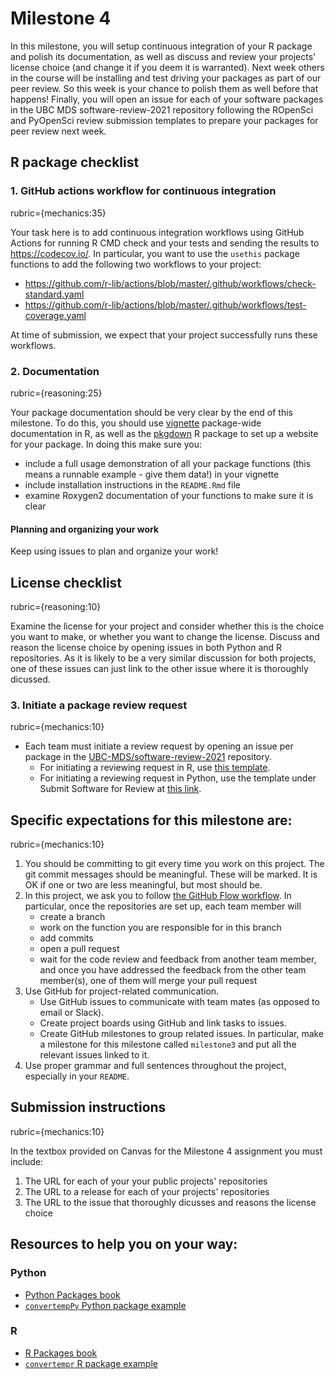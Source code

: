 # Milestone 4

In this milestone, you will setup continuous integration of your R package and polish its documentation, as well as discuss and review your projects' license choice (and change it if you deem it is warranted). Next week others in the course will be installing and test driving your packages as part of our peer review. So this week is your chance to polish them as well before that happens! Finally, you will open an issue for each of your software packages in the UBC MDS software-review-2021 repository following the ROpenSci and PyOpenSci review submission templates to prepare your packages for peer review next week.

## R package checklist

### 1. GitHub actions workflow for continuous integration
rubric={mechanics:35}

Your task here is to add continuous integration workflows using GitHub Actions for running R CMD check and your tests and sending the results to <https://codecov.io/>. In particular, you want to use the `usethis` package functions to add the following two workflows to your project:

- <https://github.com/r-lib/actions/blob/master/.github/workflows/check-standard.yaml>
- <https://github.com/r-lib/actions/blob/master/.github/workflows/test-coverage.yaml>

At time of submission, we expect that your project successfully runs these workflows.

### 2. Documentation
rubric={reasoning:25}

Your package documentation should be very clear by the end of this milestone. To do this, you should use [vignette](https://r-pkgs.org/vignettes.html#vignettes) package-wide documentation in R, as well as the [pkgdown](https://pkgdown.r-lib.org/) R package to set up a website for your package. In doing this make sure you:
  - include a full usage demonstration of all your package functions (this means a runnable example - give them data!) in your vignette
  - include installation instructions in the `README.Rmd` file
  - examine Roxygen2 documentation of your functions to make sure it is clear

#### Planning and organizing your work
Keep using issues to plan and organize your work! 

## License checklist
rubric={reasoning:10}

Examine the license for your project and consider whether this is the choice you want to make, or whether you want to change the license. Discuss and reason the license choice by opening issues in both Python and R repositories. As it is likely to be a very similar discussion for both projects, one of these issues can just link to the other issue where it is thoroughly dicussed.

### 3. Initiate a package review request
rubric={mechanics:10}

- Each team must initiate a review request by opening an issue per package in the [UBC-MDS/software-review-2021](https://github.com/UBC-MDS/software-review-2021) repository. 
    - For initiating a reviewing request in R, use [this template](https://github.com/ropensci/software-review/blob/master/.github/ISSUE_TEMPLATE/A-submit-software-for-review.md). 
    - For initiating a reviewing request in Python, use the template under Submit Software for Review at [this link](https://github.com/pyOpenSci/software-review/issues/new/choose).

## Specific expectations for this milestone are:
rubric={mechanics:10}

1. You should be committing to git every time you work on this project. The git commit messages should be meaningful. These will be marked. It is OK if one or two are less meaningful, but most should be.
2. In this project, we ask you to follow [the GitHub Flow workflow](https://guides.github.com/introduction/flow/). In particular, once the repositories are set up, each team member will 
    - create a branch
    - work on the function you are responsible for in this branch
    - add commits 
    - open a pull request
    - wait for the code review and feedback from another team member, and once you have addressed the feedback from the other team member(s), one of them will merge your pull request 
3. Use GitHub for project-related communication. 
    - Use GitHub issues to communicate with team mates (as opposed to email or Slack).
    - Create project boards using GitHub and link tasks to issues.
    - Create GitHub milestones to group related issues.  In particular, make a milestone for this milestone called `milestone3` and put all the relevant issues linked to it.
4. Use proper grammar and full sentences throughout the project, especially in your `README`. 

## Submission instructions
rubric={mechanics:10}

In the textbox provided on Canvas for the Milestone 4 assignment you must include:
1. The URL for each of your your public projects' repositories
2. The URL to a release for each of your projects' repositories
3. The URL to the issue that thoroughly dicusses and reasons the license choice

## Resources to help you on your way:

### Python  
- [Python Packages book](https://py-pkgs.org/)
- [`convertempPy` Python package example](https://github.com/ttimbers/convertempPy)

### R  
- [R Packages book](https://r-pkgs.org/)
- [`convertempr` R package example](https://github.com/ttimbers/convertempr)
